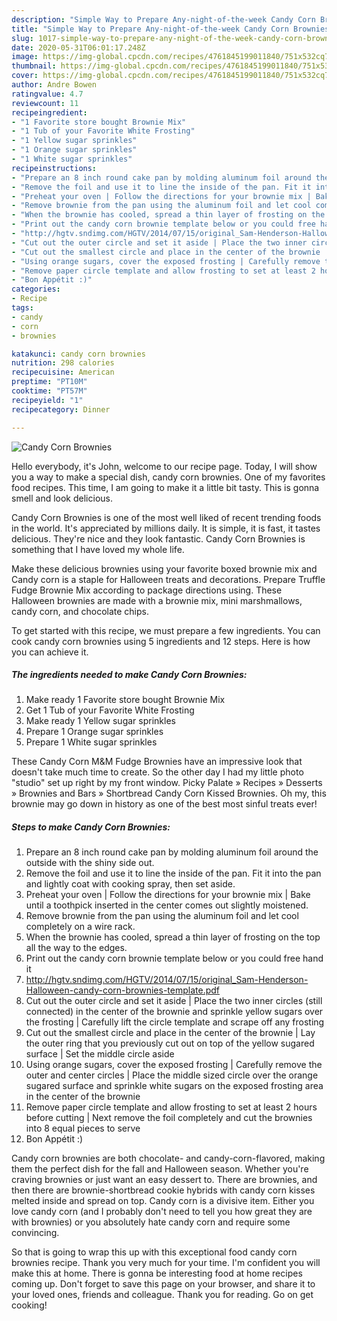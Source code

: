 ```yaml
---
description: "Simple Way to Prepare Any-night-of-the-week Candy Corn Brownies"
title: "Simple Way to Prepare Any-night-of-the-week Candy Corn Brownies"
slug: 1017-simple-way-to-prepare-any-night-of-the-week-candy-corn-brownies
date: 2020-05-31T06:01:17.248Z
image: https://img-global.cpcdn.com/recipes/4761845199011840/751x532cq70/candy-corn-brownies-recipe-main-photo.jpg
thumbnail: https://img-global.cpcdn.com/recipes/4761845199011840/751x532cq70/candy-corn-brownies-recipe-main-photo.jpg
cover: https://img-global.cpcdn.com/recipes/4761845199011840/751x532cq70/candy-corn-brownies-recipe-main-photo.jpg
author: Andre Bowen
ratingvalue: 4.7
reviewcount: 11
recipeingredient:
- "1 Favorite store bought Brownie Mix"
- "1 Tub of your Favorite White Frosting"
- "1 Yellow sugar sprinkles"
- "1 Orange sugar sprinkles"
- "1 White sugar sprinkles"
recipeinstructions:
- "Prepare an 8 inch round cake pan by molding aluminum foil around the outside with the shiny side out."
- "Remove the foil and use it to line the inside of the pan. Fit it into the pan and lightly coat with cooking spray, then set aside."
- "Preheat your oven | Follow the directions for your brownie mix | Bake until a toothpick inserted in the center comes out slightly moistened."
- "Remove brownie from the pan using the aluminum foil and let cool completely on a wire rack."
- "When the brownie has cooled, spread a thin layer of frosting on the top all the way to the edges."
- "Print out the candy corn brownie template below or you could free hand it"
- "http://hgtv.sndimg.com/HGTV/2014/07/15/original_Sam-Henderson-Halloween-candy-corn-brownies-template.pdf"
- "Cut out the outer circle and set it aside | Place the two inner circles (still connected) in the center of the brownie and sprinkle yellow sugars over the frosting | Carefully lift the circle template and scrape off any frosting"
- "Cut out the smallest circle and place in the center of the brownie | Lay the outer ring that you previously cut out on top of the yellow sugared surface | Set the middle circle aside"
- "Using orange sugars, cover the exposed frosting | Carefully remove the outer and center circles | Place the middle sized circle over the orange sugared surface and sprinkle white sugars on the exposed frosting  area in the center of the brownie"
- "Remove paper circle template and allow frosting to set at least 2 hours before cutting | Next remove the foil completely and cut the brownies into 8 equal pieces to serve"
- "Bon Appétit :)"
categories:
- Recipe
tags:
- candy
- corn
- brownies

katakunci: candy corn brownies 
nutrition: 298 calories
recipecuisine: American
preptime: "PT10M"
cooktime: "PT57M"
recipeyield: "1"
recipecategory: Dinner

---
```



![Candy Corn Brownies](https://img-global.cpcdn.com/recipes/4761845199011840/751x532cq70/candy-corn-brownies-recipe-main-photo.jpg)

Hello everybody, it's John, welcome to our recipe page. Today, I will show you a way to make a special dish, candy corn brownies. One of my favorites food recipes. This time, I am going to make it a little bit tasty. This is gonna smell and look delicious.

Candy Corn Brownies is one of the most well liked of recent trending foods in the world. It's appreciated by millions daily. It is simple, it is fast, it tastes delicious. They're nice and they look fantastic. Candy Corn Brownies is something that I have loved my whole life.

Make these delicious brownies using your favorite boxed brownie mix and Candy corn is a staple for Halloween treats and decorations. Prepare Truffle Fudge Brownie Mix according to package directions using. These Halloween brownies are made with a brownie mix, mini marshmallows, candy corn, and chocolate chips.


To get started with this recipe, we must prepare a few ingredients. You can cook candy corn brownies using 5 ingredients and 12 steps. Here is how you can achieve it.

<!--inarticleads1-->

##### The ingredients needed to make Candy Corn Brownies:

1. Make ready 1 Favorite store bought Brownie Mix
1. Get 1 Tub of your Favorite White Frosting
1. Make ready 1 Yellow sugar sprinkles
1. Prepare 1 Orange sugar sprinkles
1. Prepare 1 White sugar sprinkles


These Candy Corn M&amp;M Fudge Brownies have an impressive look that doesn&#39;t take much time to create. So the other day I had my little photo &#34;studio&#34; set up right by my front window. Picky Palate » Recipes » Desserts » Brownies and Bars » Shortbread Candy Corn Kissed Brownies. Oh my, this brownie may go down in history as one of the best most sinful treats ever! 

<!--inarticleads2-->

##### Steps to make Candy Corn Brownies:

1. Prepare an 8 inch round cake pan by molding aluminum foil around the outside with the shiny side out.
1. Remove the foil and use it to line the inside of the pan. Fit it into the pan and lightly coat with cooking spray, then set aside.
1. Preheat your oven | Follow the directions for your brownie mix | Bake until a toothpick inserted in the center comes out slightly moistened.
1. Remove brownie from the pan using the aluminum foil and let cool completely on a wire rack.
1. When the brownie has cooled, spread a thin layer of frosting on the top all the way to the edges.
1. Print out the candy corn brownie template below or you could free hand it
1. http://hgtv.sndimg.com/HGTV/2014/07/15/original_Sam-Henderson-Halloween-candy-corn-brownies-template.pdf
1. Cut out the outer circle and set it aside | Place the two inner circles (still connected) in the center of the brownie and sprinkle yellow sugars over the frosting | Carefully lift the circle template and scrape off any frosting
1. Cut out the smallest circle and place in the center of the brownie | Lay the outer ring that you previously cut out on top of the yellow sugared surface | Set the middle circle aside
1. Using orange sugars, cover the exposed frosting | Carefully remove the outer and center circles | Place the middle sized circle over the orange sugared surface and sprinkle white sugars on the exposed frosting  area in the center of the brownie
1. Remove paper circle template and allow frosting to set at least 2 hours before cutting | Next remove the foil completely and cut the brownies into 8 equal pieces to serve
1. Bon Appétit :)


Candy corn brownies are both chocolate- and candy-corn-flavored, making them the perfect dish for the fall and Halloween season. Whether you&#39;re craving brownies or just want an easy dessert to. There are brownies, and then there are brownie-shortbread cookie hybrids with candy corn kisses melted inside and spread on top. Candy corn is a divisive item. Either you love candy corn (and I probably don&#39;t need to tell you how great they are with brownies) or you absolutely hate candy corn and require some convincing. 

So that is going to wrap this up with this exceptional food candy corn brownies recipe. Thank you very much for your time. I'm confident you will make this at home. There is gonna be interesting food at home recipes coming up. Don't forget to save this page on your browser, and share it to your loved ones, friends and colleague. Thank you for reading. Go on get cooking!
